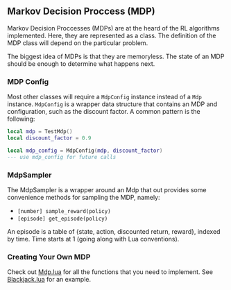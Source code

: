 ## Markov Decision Proccess (MDP)
Markov Decision Proccesses (MDPs) are at the heard of the RL algorithms
implemented. Here, they are represented as a class. The definition of the MDP
class will depend on the particular problem.

The biggest idea of MDPs is that they are memoryless. The state of an MDP should
be enough to determine what happens next.

### MDP Config
Most other classes will require a `MdpConfig` instance instead of a `Mdp`
instance. `MdpConfig` is a wrapper data structure that contains an MDP and
configuration, such as the discount factor. A common pattern is the following:

```lua
local mdp = TestMdp()
local discount_factor = 0.9

local mdp_config = MdpConfig(mdp, discount_factor)
--- use mdp_config for future calls
```

### MdpSampler
The MdpSampler is a wrapper around an Mdp that out provides some convenience
methods for sampling the MDP, namely:

* `[number] sample_reward(policy)`
* `[episode] get_episode(policy)`

An episode is a table of {state, action, discounted return, reward}, indexed by
time. Time starts at 1 (going along with Lua conventions).

<a name="create_mdp"></a>
### Creating Your Own MDP
Check out [Mdp.lua](../Mdp.lua) for all the functions that you need to
implement. See [Blackjack.lua](../BlackJack.lua) for an example.
